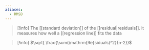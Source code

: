 ```yaml
---
aliases:
  - RMSD
---
```

> [!info] The [[standard deviation]] of the [[residual|residuals]]. it measures how well a [[regression line]] fits the data

> [!info] $\sqrt{  \frac{\sum(\mathrm{Re}siduals)^2}{n-2}}$
